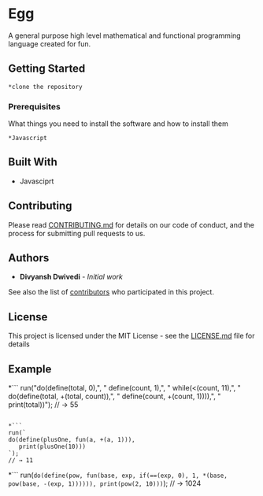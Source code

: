 # Egg

A general purpose high level mathematical and functional programming language created for fun.

## Getting Started
```
*clone the repository
```

### Prerequisites

What things you need to install the software and how to install them

```
*Javascript
```

## Built With

* Javasciprt

## Contributing

Please read [CONTRIBUTING.md](https://gist.github.com/PurpleBooth/b24679402957c63ec426) for details on our code of conduct, and the process for submitting pull requests to us.


## Authors

* **Divyansh Dwivedi** - *Initial work*

See also the list of [contributors](https://github.com/your/project/contributors) who participated in this project.

## License

This project is licensed under the MIT License - see the [LICENSE.md](LICENSE.md) file for details

## Example

*```
run("do(define(total, 0),",
    "   define(count, 1),",
    "   while(<(count, 11),",
    "         do(define(total, +(total, count)),",
    "             define(count, +(count, 1)))),",
    "   print(total))");
	// -> 55
```

*```
run(`
do(define(plusOne, fun(a, +(a, 1))),
   print(plusOne(10)))
`);
// → 11
```

*```
run(`
do(define(pow, fun(base, exp,
     if(==(exp, 0),
        1,
        *(base, pow(base, -(exp, 1)))))),
   print(pow(2, 10)))
`);
// → 1024
```


